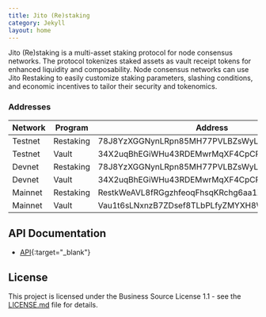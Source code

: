 ```yaml
---
title: Jito (Re)staking
category: Jekyll
layout: home
---
```


Jito (Re)staking is a multi-asset staking protocol for node consensus networks. The protocol tokenizes staked assets as
vault receipt tokens for enhanced liquidity and composability. Node consensus networks can use Jito Restaking to easily
customize staking parameters, slashing conditions, and economic incentives to tailor their security and tokenomics.

### Addresses

| Network | Program   | Address                                      | Version |
|---------|-----------|----------------------------------------------|---------|
| Testnet | Restaking | 78J8YzXGGNynLRpn85MH77PVLBZsWyLCHZAXRvKaB6Ng | 0.0.1   |
| Testnet | Vault     | 34X2uqBhEGiWHu43RDEMwrMqXF4CpCPEZNaKdAaUS9jx | 0.0.1   |
| Devnet  | Restaking | 78J8YzXGGNynLRpn85MH77PVLBZsWyLCHZAXRvKaB6Ng | 0.0.1   |
| Devnet  | Vault     | 34X2uqBhEGiWHu43RDEMwrMqXF4CpCPEZNaKdAaUS9jx | 0.0.1   |
| Mainnet | Restaking | RestkWeAVL8fRGgzhfeoqFhsqKRchg6aa1XrcH96z4Q | 0.0.1   |
| Mainnet | Vault     | Vau1t6sLNxnzB7ZDsef8TLbPLfyZMYXH8WTNqUdm9g8 | 0.0.1   |

## API Documentation

- [API](api/jito_jsm_core/index.html){:target="_blank"}

## License

This project is licensed under the Business Source License 1.1 - see the [LICENSE.md](../LICENSE.md) file for details.

